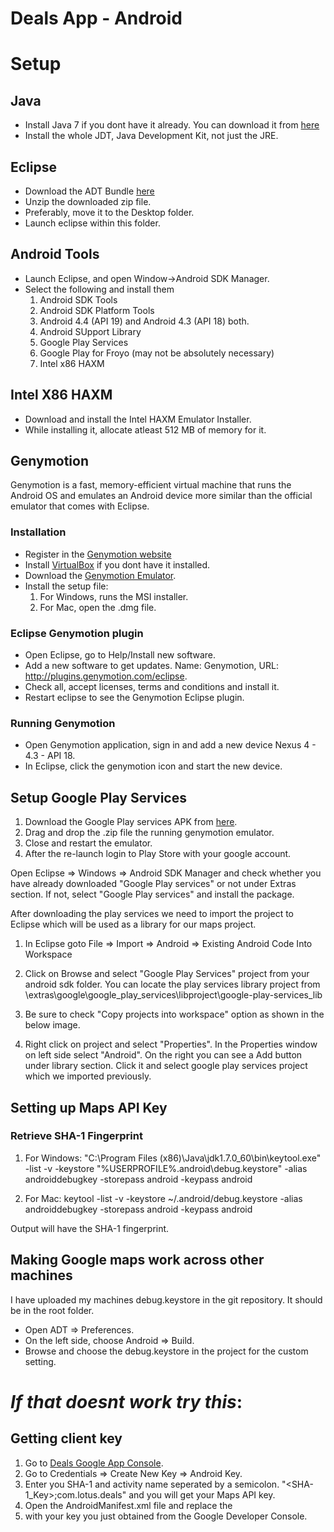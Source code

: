 Deals App - Android
=========

# Setup

## Java

* Install Java 7 if you dont have it already. You can download it from [here](http://www.oracle.com/technetwork/java/javase/downloads/jdk7-downloads-1880260.html)
* Install the whole JDT, Java Development Kit, not just the JRE.

## Eclipse

* Download the ADT Bundle [here](http://developer.android.com/sdk/index.html)
* Unzip the downloaded zip file.
* Preferably, move it to the Desktop folder.
* Launch eclipse within this folder.

## Android Tools

* Launch Eclipse, and open Window->Android SDK Manager.
* Select the following and install them
  1. Android SDK Tools
  2. Android SDK Platform Tools
  3. Android 4.4 (API 19) and Android 4.3 (API 18) both.
  4. Android SUpport Library
  5. Google Play Services
  6. Google Play for Froyo (may not be absolutely necessary)
  7. Intel x86 HAXM
  
## Intel X86 HAXM

* Download and install the Intel HAXM Emulator Installer.
* While installing it, allocate atleast 512 MB of memory for it.

## Genymotion

Genymotion is a fast, memory-efficient virtual machine that runs the Android OS and emulates an Android device more similar than the official emulator that comes with Eclipse.

### Installation
* Register in the [Genymotion website](https://cloud.genymotion.com/page/customer/login/?next=/)
* Install [VirtualBox](https://www.virtualbox.org/wiki/Downloads) if you dont have it installed.
* Download the [Genymotion Emulator](https://cloud.genymotion.com/page/launchpad/download/).
* Install the setup file:
  1. For Windows, runs the MSI installer.
  2. For Mac, open the .dmg file.
  
### Eclipse Genymotion plugin
* Open Eclipse, go to Help/Install new software.
* Add a new software to get updates. Name: Genymotion, URL: http://plugins.genymotion.com/eclipse.
* Check all, accept licenses, terms and conditions and install it.
* Restart eclipse to see the Genymotion Eclipse plugin.

### Running Genymotion
* Open Genymotion application, sign in and add a new device Nexus 4 - 4.3 - API 18.
* In Eclipse, click the genymotion icon and start the new device.

## Setup Google Play Services

1. Download the Google Play services APK from [here](https://goo.im/gapps/gapps-jb-20130813-signed.zip/).
2. Drag and drop the .zip file the running genymotion emulator.
3. Close and restart the emulator.
4. After the re-launch login to Play Store with your google account.

Open Eclipse => Windows => Android SDK Manager and check whether you have already downloaded "Google Play services" or not under Extras section. If not, select "Google Play services" and install the package.

After downloading the play services we need to import the project to Eclipse which will be used as a library for our maps project.

1. In Eclipse goto File ⇒ Import ⇒ Android ⇒ Existing Android Code Into Workspace

2. Click on Browse and select "Google Play Services" project from your android sdk folder. You can locate the play services library project from <your-android-sdk-path>\extras\google\google_play_services\libproject\google-play-services_lib

3. Be sure to check "Copy projects into workspace" option as shown in the below image.
4. Right click on project and select "Properties". In the Properties window on left side select "Android". On the right you can see a Add button under library section. Click it and select google play services project which we imported previously.

## Setting up Maps API Key

### Retrieve SHA-1 Fingerprint

1. For Windows:
  "C:\Program Files (x86)\Java\jdk1.7.0_60\bin\keytool.exe" -list -v -keystore "%USERPROFILE%\.android\debug.keystore" -alias androiddebugkey -storepass android -keypass android

2. For Mac:
  keytool -list -v -keystore ~/.android/debug.keystore -alias androiddebugkey -storepass android -keypass android

Output will have the SHA-1 fingerprint.

## Making Google maps work across other machines

I have uploaded my machines debug.keystore in the git repository. It should be in the root folder.

* Open ADT => Preferences.
* On the left side, choose Android => Build.
* Browse and choose the debug.keystore in the project for the custom setting.

# _If that doesnt work try this_:
## Getting client key
1. Go to [Deals Google App Console](https://console.developers.google.com/project/apps~locus-deals-1/apiui/api).
2. Go to Credentials => Create New Key => Android Key.
3. Enter you SHA-1 and activity name seperated by a semicolon. "<SHA-1_Key>;com.lotus.deals" and you will get your Maps API key.
4. Open the AndroidManifest.xml file and replace the 
5. <meta-data
     android:name="com.google.android.maps.v2.API_KEY"
     android:value="YOUR-KEY-HERE" /> with your key you just obtained from the Google Developer Console.
